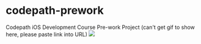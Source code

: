 # codepath-prework
Codepath iOS Development Course Pre-work Project (can't get gif to show here, please paste link into URL)
![](https://i.imgur.com/VvivcPA.gif)

